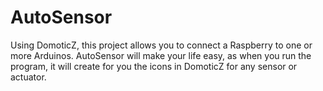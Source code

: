 # AutoSensor
Using DomoticZ, this project allows you to connect a Raspberry to one or more Arduinos. 
AutoSensor will make your life easy, as when you run the program, it will create for you the icons in DomoticZ for any sensor or actuator.
